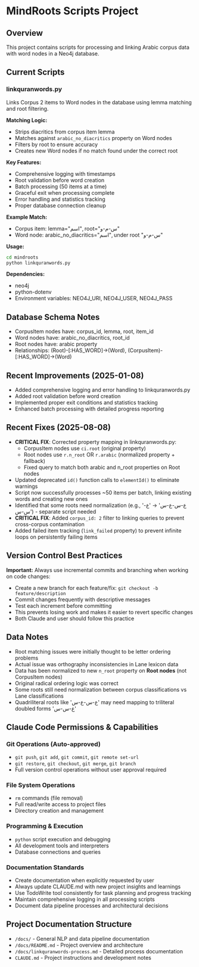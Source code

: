 # MindRoots Scripts Project

## Overview
This project contains scripts for processing and linking Arabic corpus data with word nodes in a Neo4j database.

## Current Scripts

### linkquranwords.py
Links Corpus 2 items to Word nodes in the database using lemma matching and root filtering.

**Matching Logic:**
- Strips diacritics from corpus item lemma
- Matches against `arabic_no_diacritics` property on Word nodes
- Filters by root to ensure accuracy
- Creates new Word nodes if no match found under the correct root

**Key Features:**
- Comprehensive logging with timestamps
- Root validation before word creation
- Batch processing (50 items at a time)
- Graceful exit when processing complete
- Error handling and statistics tracking
- Proper database connection cleanup

**Example Match:**
- Corpus item: lemma="اسم", root="س-م-و" 
- Word node: arabic_no_diacritics="اسم", under root "س-م-و"

**Usage:**
```bash
cd mindroots
python linkquranwords.py
```

**Dependencies:**
- neo4j
- python-dotenv
- Environment variables: NEO4J_URI, NEO4J_USER, NEO4J_PASS

## Database Schema Notes
- CorpusItem nodes have: corpus_id, lemma, root, item_id
- Word nodes have: arabic_no_diacritics, root_id
- Root nodes have: arabic property
- Relationships: (Root)-[:HAS_WORD]->(Word), (CorpusItem)-[:HAS_WORD]->(Word)

## Recent Improvements (2025-01-08)
- Added comprehensive logging and error handling to linkquranwords.py
- Added root validation before word creation
- Implemented proper exit conditions and statistics tracking
- Enhanced batch processing with detailed progress reporting

## Recent Fixes (2025-08-08)
- **CRITICAL FIX**: Corrected property mapping in linkquranwords.py:
  - CorpusItem nodes use `ci.root` (original property)
  - Root nodes use `r.n_root` OR `r.arabic` (normalized property + fallback)
  - Fixed query to match both arabic and n_root properties on Root nodes
- Updated deprecated `id()` function calls to `elementId()` to eliminate warnings
- Script now successfully processes ~50 items per batch, linking existing words and creating new ones
- Identified that some roots need normalization (e.g., 'ع-س-ع-س' → 'ع-س-س') - separate script needed
- **CRITICAL FIX**: Added `corpus_id: 2` filter to linking queries to prevent cross-corpus contamination
- Added failed item tracking (`link_failed` property) to prevent infinite loops on persistently failing items

## Version Control Best Practices
**Important:** Always use incremental commits and branching when working on code changes:
- Create a new branch for each feature/fix: `git checkout -b feature/description`
- Commit changes frequently with descriptive messages
- Test each increment before committing
- This prevents losing work and makes it easier to revert specific changes
- Both Claude and user should follow this practice

## Data Notes
- Root matching issues were initially thought to be letter ordering problems
- Actual issue was orthography inconsistencies in Lane lexicon data
- Data has been normalized to new `n_root` property on **Root nodes** (not CorpusItem nodes)
- Original radical ordering logic was correct
- Some roots still need normalization between corpus classifications vs Lane classifications
- Quadriliteral roots like 'ع-س-ع-س' may need mapping to triliteral doubled forms 'ع-س-س'

## Claude Code Permissions & Capabilities

### Git Operations (Auto-approved)
- `git push`, `git add`, `git commit`, `git remote set-url`
- `git restore`, `git checkout`, `git merge`, `git branch`
- Full version control operations without user approval required

### File System Operations  
- `rm` commands (file removal)
- Full read/write access to project files
- Directory creation and management

### Programming & Execution
- `python` script execution and debugging
- All development tools and interpreters
- Database connections and queries

### Documentation Standards
- Create documentation when explicitly requested by user
- Always update CLAUDE.md with new project insights and learnings
- Use TodoWrite tool consistently for task planning and progress tracking
- Maintain comprehensive logging in all processing scripts
- Document data pipeline processes and architectural decisions

## Project Documentation Structure
- `/docs/` - General NLP and data pipeline documentation
- `/docs/README.md` - Project overview and architecture
- `/docs/linkquranwords-process.md` - Detailed process documentation
- `CLAUDE.md` - Project instructions and development notes